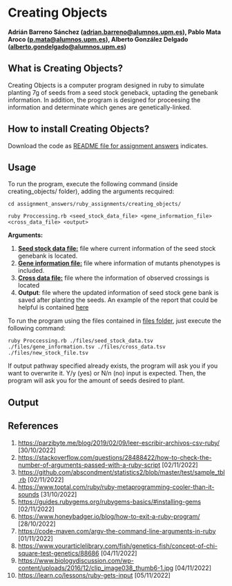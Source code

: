 # Creating Objects
**Adrián Barreno Sánchez (adrian.barreno@alumnos.upm.es), Pablo Mata Aroco (p.mata@alumnos.upm.es), Alberto González Delgado (alberto.gondelgado@alumnos.upm.es)**

## What is Creating Objects?

Creating Objects is a computer program designed in ruby to simulate planting 7g of seeds from a seed stock geneback, uptading the genebank information. In addition, the program is designed for proceesing the information and determinate which genes are genetically-linked. 

## How to install Creating Objects?
Download the code as [README file for assignment answers](../README.md) indicates. 

## Usage

To run the program, execute the following command (inside creating_objects/ folder), adding the arguments recquired:

```
cd assignment_answers/ruby_assignments/creating_objects/
```
```
ruby Proccessing.rb <seed_stock_data_file> <gene_information_file> <cross_data_file> <output> 
```
**Arguments:**
1. **[Seed stock data file:](files/seed_stock_data.tsv)** file where current information of the seed stock genebank is located.
2. **[Gene information file:](file/gene_information.tsv)** file where information of mutants phenotypes is included.
3. **[Cross data file:](file/cross_data.tsv)** file where the information of observed crossings is located
4. **Output**: file where the updated information of seed stock gene bank is saved after planting the seeds. An example of the report that could be helpful is contained [here](file/output.tsv)

To run the program using the files contained in [files folder](files/), just execute the following command:
```
ruby Proccessing.rb ./files/seed_stock_data.tsv ./files/gene_information.tsv ./files/cross_data.tsv ./files/new_stock_file.tsv  
```
If output pathway specified already exists, the program will ask you if you want to overwrite it. Y/y (yes) or N/n (no) input is expected.
Then, the program will ask you for the amount of seeds desired to plant.


## Output


## References

1. https://parzibyte.me/blog/2019/02/09/leer-escribir-archivos-csv-ruby/ [30/10/2022]
2. https://stackoverflow.com/questions/28488422/how-to-check-the-number-of-arguments-passed-with-a-ruby-script [02/11/2022]
3. https://github.com/abscondment/statistics2/blob/master/test/sample_tbl.rb [02/11/2022]
4. https://www.toptal.com/ruby/ruby-metaprogramming-cooler-than-it-sounds [31/10/2022]
5. https://guides.rubygems.org/rubygems-basics/#installing-gems [02/11/2022]
6. https://www.honeybadger.io/blog/how-to-exit-a-ruby-program/ [28/10/2022]
7. https://code-maven.com/argv-the-command-line-arguments-in-ruby [01/11/2022]
8. https://www.yourarticlelibrary.com/fish/genetics-fish/concept-of-chi-square-test-genetics/88686 [04/11/2022]
9. https://www.biologydiscussion.com/wp-content/uploads/2016/12/clip_image038_thumb6-1.jpg [04/11/2022]
10. https://learn.co/lessons/ruby-gets-input [05/11/2022]
